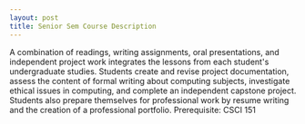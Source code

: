 ```yaml
---
layout: post
title: Senior Sem Course Description
---
```

A combination of readings, writing assignments, oral presentations, and independent project work integrates the lessons from each student's undergraduate studies. Students create and revise project documentation, assess the content of formal writing about computing subjects, investigate ethical issues in computing, and complete an independent capstone project. Students also prepare themselves for professional work by resume writing and the creation of a professional portfolio. Prerequisite: CSCI 151